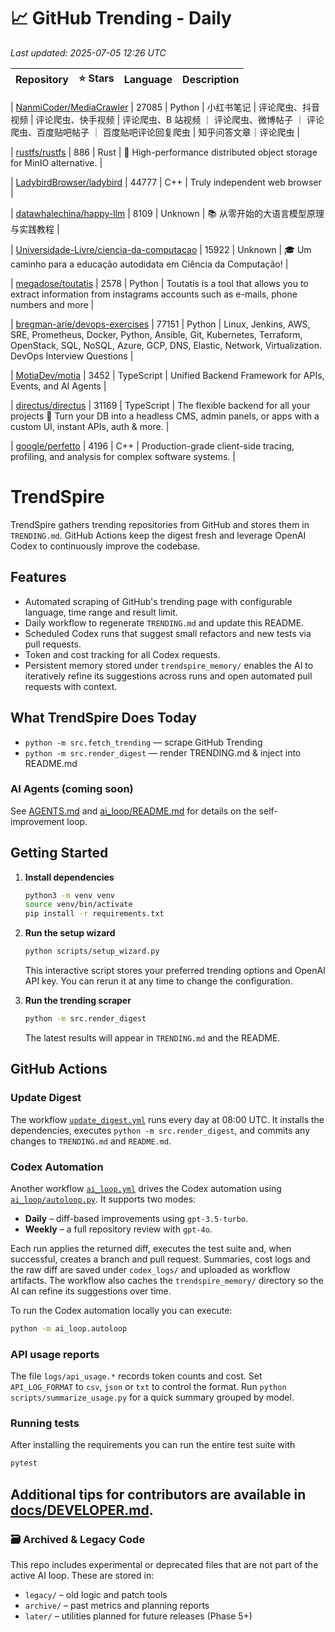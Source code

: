 <!-- TRENDING_START -->
# 📈 GitHub Trending - Daily

_Last updated: 2025-07-05 12:26 UTC_

| Repository | ⭐ Stars | Language | Description |
|------------|--------:|----------|-------------|

| [NanmiCoder/MediaCrawler](https://github.com/NanmiCoder/MediaCrawler) | 27085 | Python | 小红书笔记 | 评论爬虫、抖音视频 | 评论爬虫、快手视频 | 评论爬虫、B 站视频 ｜ 评论爬虫、微博帖子 ｜ 评论爬虫、百度贴吧帖子 ｜ 百度贴吧评论回复爬虫 | 知乎问答文章｜评论爬虫 |

| [rustfs/rustfs](https://github.com/rustfs/rustfs) | 886 | Rust | 🚀 High-performance distributed object storage for MinIO alternative. |

| [LadybirdBrowser/ladybird](https://github.com/LadybirdBrowser/ladybird) | 44777 | C++ | Truly independent web browser |

| [datawhalechina/happy-llm](https://github.com/datawhalechina/happy-llm) | 8109 | Unknown | 📚 从零开始的大语言模型原理与实践教程 |

| [Universidade-Livre/ciencia-da-computacao](https://github.com/Universidade-Livre/ciencia-da-computacao) | 15922 | Unknown | 🎓 Um caminho para a educação autodidata em Ciência da Computação! |

| [megadose/toutatis](https://github.com/megadose/toutatis) | 2578 | Python | Toutatis is a tool that allows you to extract information from instagrams accounts such as e-mails, phone numbers and more |

| [bregman-arie/devops-exercises](https://github.com/bregman-arie/devops-exercises) | 77151 | Python | Linux, Jenkins, AWS, SRE, Prometheus, Docker, Python, Ansible, Git, Kubernetes, Terraform, OpenStack, SQL, NoSQL, Azure, GCP, DNS, Elastic, Network, Virtualization. DevOps Interview Questions |

| [MotiaDev/motia](https://github.com/MotiaDev/motia) | 3452 | TypeScript | Unified Backend Framework for APIs, Events, and AI Agents |

| [directus/directus](https://github.com/directus/directus) | 31169 | TypeScript | The flexible backend for all your projects 🐰 Turn your DB into a headless CMS, admin panels, or apps with a custom UI, instant APIs, auth & more. |

| [google/perfetto](https://github.com/google/perfetto) | 4196 | C++ | Production-grade client-side tracing, profiling, and analysis for complex software systems. |
<!-- TRENDING_END -->

# TrendSpire

TrendSpire gathers trending repositories from GitHub and stores them in `TRENDING.md`. GitHub Actions keep the digest fresh and leverage OpenAI Codex to continuously improve the codebase.

## Features

- Automated scraping of GitHub's trending page with configurable language, time range and result limit.
- Daily workflow to regenerate `TRENDING.md` and update this README.
- Scheduled Codex runs that suggest small refactors and new tests via pull requests.
- Token and cost tracking for all Codex requests.
- Persistent memory stored under `trendspire_memory/` enables the AI to
  iteratively refine its suggestions across runs and open automated pull
  requests with context.

## What TrendSpire Does Today

- `python -m src.fetch_trending` — scrape GitHub Trending
- `python -m src.render_digest` — render TRENDING.md & inject into README.md

### AI Agents (coming soon)
See [AGENTS.md](./AGENTS.md) and [ai_loop/README.md](./ai_loop/README.md) for details on the self-improvement loop.

## Getting Started

1. **Install dependencies**
   ```bash
   python3 -m venv venv
   source venv/bin/activate
   pip install -r requirements.txt
   ```

2. **Run the setup wizard**
   ```bash
   python scripts/setup_wizard.py
   ```
   This interactive script stores your preferred trending options and OpenAI API key.
   You can rerun it at any time to change the configuration.

3. **Run the trending scraper**
   ```bash
   python -m src.render_digest
   ```
   The latest results will appear in `TRENDING.md` and the README.


## GitHub Actions

### Update Digest

The workflow [`update_digest.yml`](.github/workflows/update_digest.yml) runs every day at 08:00 UTC. It installs the dependencies, executes `python -m src.render_digest`, and commits any changes to `TRENDING.md` and `README.md`.

### Codex Automation

Another workflow [`ai_loop.yml`](.github/workflows/ai_loop.yml) drives the Codex automation using [`ai_loop/autoloop.py`](ai_loop/autoloop.py). It supports two modes:

- **Daily** – diff-based improvements using `gpt-3.5-turbo`.
- **Weekly** – a full repository review with `gpt-4o`.

Each run applies the returned diff, executes the test suite and, when successful, creates a branch and pull request. Summaries, cost logs and the raw diff are saved under `codex_logs/` and uploaded as workflow artifacts. The workflow also caches the `trendspire_memory/` directory so the AI can refine its suggestions over time.

To run the Codex automation locally you can execute:

```bash
python -m ai_loop.autoloop
```

### API usage reports

The file `logs/api_usage.*` records token counts and cost. Set `API_LOG_FORMAT`
to `csv`, `json` or `txt` to control the format. Run `python
scripts/summarize_usage.py` for a quick summary grouped by model.

### Running tests

After installing the requirements you can run the entire test suite with

```bash
pytest
```

Additional tips for contributors are available in
[docs/DEVELOPER.md](docs/DEVELOPER.md).
---

### 🗃 Archived & Legacy Code

This repo includes experimental or deprecated files that are not part of the active AI loop. These are stored in:

- `legacy/` – old logic and patch tools
- `archive/` – past metrics and planning reports
- `later/` – utilities planned for future releases (Phase 5+)
